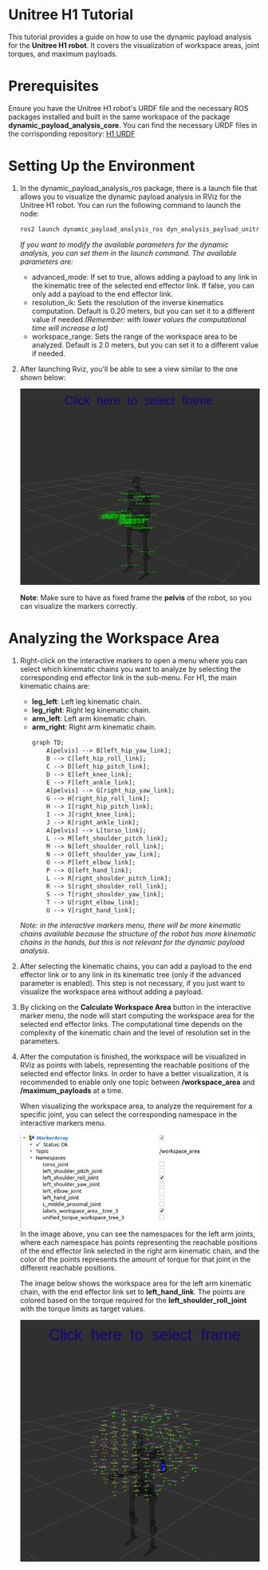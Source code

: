 # Unitree H1 Tutorial
This tutorial provides a guide on how to use the dynamic payload analysis for the **Unitree H1 robot**. It covers the visualization of workspace areas, joint torques, and maximum payloads.

# Prerequisites
Ensure you have the Unitree H1 robot's URDF file and the necessary ROS packages installed and built in the same workspace of the package **dynamic_payload_analysis_core**.
You can find the necessary URDF files in the corrisponding repository: [H1 URDF]()

# Setting Up the Environment
1. In the dynamic_payload_analysis_ros package, there is a launch file that allows you to visualize the dynamic payload analysis in RViz for the Unitree H1 robot. You can run the following command to launch the node:
    ```bash
    ros2 launch dynamic_payload_analysis_ros dyn_analysis_payload_unitree_h1.launch.py
    ```
    *If you want to modify the available parameters for the dynamic analysis, you can set them in the launch command. The available parameters are:*

    - advanced_mode: If set to true, allows adding a payload to any link in the kinematic tree of the selected end effector link. If false, you can only add a payload to the end effector link.
    - resolution_ik: Sets the resolution of the inverse kinematics computation. Default is 0.20 meters, but you can set it to a different value if needed.*(Remember: with lower values the computational time will increase a lot)*
    - workspace_range: Sets the range of the workspace area to be analyzed. Default is 2.0 meters, but you can set it to a different value if needed.

2. After launching Rviz, you'll be able to see a view similar to the one shown below:
   <div style="text-align: center;">
   <img src="images/h1_overview.png" alt="Overview" width="600"/>
   </div>

    **Note**: Make sure to have as fixed frame the **pelvis** of the robot, so you can visualize the markers correctly.

# Analyzing the Workspace Area
1. Right-click on the interactive markers to open a menu where you can select which kinematic chains you want to analyze by selecting the corresponding end effector link in the sub-menu.
    For H1, the main kinematic chains are:
    - **leg_left**: Left leg kinematic chain.
    - **leg_right**: Right leg kinematic chain.
    - **arm_left**: Left arm kinematic chain.
    - **arm_right**: Right arm kinematic chain.
        ```mermaid
        graph TD;
            A[pelvis] --> B[left_hip_yaw_link];
            B --> C[left_hip_roll_link];
            C --> D[left_hip_pitch_link];
            D --> E[left_knee_link];
            E --> F[left_ankle_link];
            A[pelvis] --> G[right_hip_yaw_link];
            G --> H[right_hip_roll_link];
            H --> I[right_hip_pitch_link];
            I --> J[right_knee_link];
            J --> K[right_ankle_link];
            A[pelvis] --> L[torso_link];
            L --> M[left_shoulder_pitch_link];
            M --> N[left_shoulder_roll_link];
            N --> O[left_shoulder_yaw_link];
            O --> P[left_elbow_link];
            P --> Q[left_hand_link];
            L --> R[right_shoulder_pitch_link];
            R --> S[right_shoulder_roll_link];
            S --> T[right_shoulder_yaw_link];
            T --> U[right_elbow_link];
            U --> V[right_hand_link];
        ```
    
    *Note: in the interactive markers menu, there will be more kinematic chains available because the structure of the robot has more kinematic chains in the hands, but this is not relevant for the dynamic payload analysis.*

2. After selecting the kinematic chains, you can add a payload to the end effector link or to any link in its kinematic tree (only if the advanced parameter is enabled). This step is not necessary, if you just want to visualize the workspace area without adding a payload.

3. By clicking on the **Calculate Workspace Area** button in the interactive marker menu, the node will start computing the workspace area for the selected end effector links. The computational time depends on the complexity of the kinematic chain and the level of resolution set in the parameters.

4. After the computation is finished, the workspace will be visualized in RViz as points with labels, representing the reachable positions of the selected end effector links. In order to have a better visualization, it is recommended to enable only one topic between **/workspace_area** and **/maximum_payloads** at a time. 

    When visualizing the workspace area, to analyze the requirement for a specific joint, you can select the corresponding namespace in the interactive markers menu.  

    <div style="text-align: center;">
    <img src="images/namespaces_h1.png" alt="Workspace Area" width="600"/>
    </div>
    In the image above, you can see the namespaces for the left arm joints, where each namespace has points representing the reachable positions of the end effector link selected in the right arm kinematic chain, and the color of the points represents the amount of torque for that joint in the different reachable positions.

    The image below shows the workspace area for the left arm kinematic chain, with the end effector link set to **left_hand_link**. The points are colored based on the torque required for the **left_shoulder_roll_joint** with the torque limits as target values.
    <div style="text-align: center;">
    <img src="images/h1_calculated_ws.png" alt="Workspace Area" width="600"/>
    </div>

